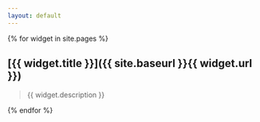 ```yaml
---
layout: default
---
```


{% for widget in site.pages %}

## [{{ widget.title }}]({{ site.baseurl }}{{ widget.url }})

> {{ widget.description }}

{% endfor %}
